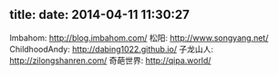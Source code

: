 title: 
date: 2014-04-11 11:30:27
---

Imbahom: http://blog.imbahom.com/
松阳: http://www.songyang.net/
ChildhoodAndy: http://dabing1022.github.io/
子龙山人: http://zilongshanren.com/
奇葩世界: http://qipa.world/